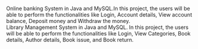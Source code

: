 
<br>
Online banking System in Java and MySQL.In this project, the users will be able to perform the  functionalities like Login, Account details, View account balance, Deposit money and Withdraw the money.
<br>
Library Management System in Java and MySQL. In this project, the users will be able to perform the  functionalities like Login, View Categories, Book details, Author details, Book issue, and Book return.
